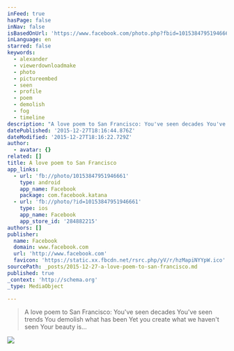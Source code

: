 ```yaml
---
inFeed: true
hasPage: false
inNav: false
isBasedOnUrl: 'https://www.facebook.com/photo.php?fbid=10153847951946661&set=a.471820756660.266106.569296660&type=3'
inLanguage: en
starred: false
keywords:
  - alexander
  - viewerdownloadmake
  - photo
  - pictureembed
  - seen
  - profile
  - poem
  - demolish
  - fog
  - timeline
description: "A love poem to San Francisco: You've seen decades You've seen trends You demolish what has been Yet you create what we haven't seen Your beauty is..."
datePublished: '2015-12-27T18:16:44.876Z'
dateModified: '2015-12-27T18:16:22.729Z'
author:
  - avatar: {}
related: []
title: A love poem to San Francisco
app_links:
  - url: 'fb://photo/10153847951946661'
    type: android
    app_name: Facebook
    package: com.facebook.katana
  - url: 'fb://photo/?id=10153847951946661'
    type: ios
    app_name: Facebook
    app_store_id: '284882215'
authors: []
publisher:
  name: Facebook
  domain: www.facebook.com
  url: 'http://www.facebook.com'
  favicon: 'https://static.xx.fbcdn.net/rsrc.php/yV/r/hzMapiNYYpW.ico'
sourcePath: _posts/2015-12-27-a-love-poem-to-san-francisco.md
published: true
_context: 'http://schema.org'
_type: MediaObject

---
```

> A love poem to San Francisco&colon; You've seen decades You've seen trends You demolish what has been Yet you create what we haven't seen Your beauty is&period;&period;&period;

![](https://the-grid-user-content.s3-us-west-2.amazonaws.com/2436754d-4322-467b-b75b-53e8d355d18f.jpg)